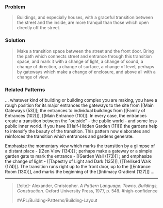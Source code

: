 ### Problem
>Buildings, and especially houses, with a graceful transition between the street and the inside, are more tranquil than those which open directly off the street.

### Solution
>Make a transition space between the street and the front door. Bring the path which connects street and entrance through this transition space, and mark it with a change of light, a change of sound, a change of direction, a change of surface, a change of level, perhaps by gateways which make a change of enclosure, and above all with a change of view.

### Related Patterns
... whatever kind of building or building complex you are making, you have a rough position for its major entrances the gateways to the site from [[Main Gateways (53)]]; the entrances to individual buildings from [[Family of Entrances (102)]], [[Main Entrance (110)]]. In every case, the entrances create a transition between the "outside" - the public world - and some less public inner world. If you have [[Half-Hidden Garden (111)]] the gardens help to intensify the beauty of the transition. This pattern now elaborates and reinforces the transition which entrances and gardens generate.

Emphasize the momentary view which marks the transition by a glimpse of a distant place - [[Zen View (134)]] ; perhaps make a gateway or a simple garden gate to mark the entrance - [[Garden Wall (173)]] ; and emphasize the change of light - [[Tapestry of Light and Dark (135)]], [[Trellised Walk (174)]]. The transition runs right up to the front door, up to the [[Entrance Room (130)]], and marks the beginning of the [[Intimacy Gradient (127)]] ...

---

> [!cite]- Alexander, Christopher. _A Pattern Language: Towns, Buildings, Construction_. Oxford University Press, 1977, p. 548.
> #high-confidence
>
> #APL/Building-Patterns/Building-Layout
